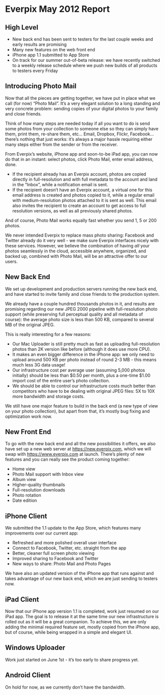 Everpix May 2012 Report
=======================

High Level
----------

* New back end has been sent to testers for the last couple weeks and early results are promising
* Many new features on the web front end
* iPhone app 1.1 submitted to App Store
* On track for our summer out-of-beta release: we have recently switched to a weekly release schedule where we push new builds of all products to testers every Friday

Introducing Photo Mail
----------------------

Now that all the pieces are getting together, we have put in place what we call (for now) “Photo Mail”. It’s a very elegant solution to a long standing and very concrete problem: sending copies of your digital photos to your family and close friends.

Think of how many steps are needed today if all you want to do is send some photos from your collection to someone else so they can simply have them, print them, re-share them, etc... Email, Dropbox, Flickr, Facebook... there’s nothing that just works: it’s always a major hassle requiring either many steps either from the sender or from the receiver.

From Everpix’s website, iPhone app and soon-to-be iPad app, you can now do that in an instant: select photos, click Photo Mail, enter email address, done.

* If the recipient already has an Everpix account, photos are copied directly in full-resolution and with full metadata to the account and land in the “Inbox”, while a notification email is sent.
* If the recipient doesn’t have an Everpix account, a virtual one for this email address is created and photos copied to it, while a regular email with medium-resolution photos attached to it is sent as well. This email also invites the recipient to create an account to get access to full resolution versions, as well as all previously shared photos.

And of course, Photo Mail works equally fast whether you send 1, 5 or 200 photos.

We never intended Everpix to replace mass photo sharing: Facebook and Twitter already do it very well - we make sure Everpix interfaces nicely with these services. However, we believe the combination of having *all* your photos seamlessly in the cloud, accessible anywhere, organized, and backed up, combined with Photo Mail, will be an attractive offer to our users.

New Back End
------------

We set up development and production servers running the new back end, and have started to invite family and close friends to the production system.

We already have a couple hundred thousands photos in it, and results are promising regarding our new JPEG 2000 pipeline with full-resolution photo support (while preserving full perceptual quality and all metadata of course): the average photo size is less than 500 KB, compared to several MB of the original JPEG.

This is really interesting for a few reasons:

* Our Mac Uploader is still pretty much as fast as uploading full-resolution photos than 2K version like before (although it does use more CPU).
* It makes an even bigger difference in the iPhone app: we only need to upload around 500 KB per photo instead of round 2-3 MB - this means much less 3G data usage!
* Our infrastructure cost per average user (assuming 5,000 photos initially) should be less than $0.50 per month, plus a one-time $1.00 import cost of the entire user’s photo collection.
* We should be able to control our infrastructure costs much better than competitors who have to be dealing with original JPEG files: 5X to 10X more bandwidth and storage costs.

We still have one major feature to build in the back end (a new type of view on your photo collection), but apart from that, it’s mostly bug fixing and optimization work now.

New Front End
-------------

To go with the new back end and all the new possibilities it offers, we also have set up a new web server at https://new.everpix.com, which we will swap with https://www.everpix.com at launch. There’s plenty of new features and you can really see the product coming together:

* Home view
* Photo Mail support with Inbox view
* Album view
* Higher-quality thumbnails
* Full-resolution downloads
* Photo rotation
* Date edition

iPhone Client
-------------

We submitted the 1.1 update to the App Store, which features many improvements over our current app:

* Refreshed and more polished overall user interface
* Connect to Facebook, Twitter, etc. straight from the app
* Better, cleaner full screen photo viewing
* Improved sharing to Facebook and Twitter
* New ways to share: Photo Mail and Photo Pages

We have also an updated version of the iPhone app that runs against and takes advantage of our new back end, which we are just sending to testers now.

iPad Client
-----------

Now that our iPhone app version 1.1 is completed, work just resumed on our iPad app. The goal is to release it at the same time our new infrastructure is rolled out as it will be a great companion. To achieve this, we are only adding the minimal required feature set, mostly copied from the iPhone app, but of course, while being wrapped in a simple and elegant UI.

Windows Uploader
----------------

Work just started on June 1st - it’s too early to share progress yet.

Android Client
--------------

On hold for now, as we currently don’t have the bandwidth.
